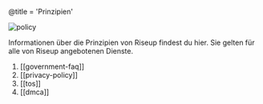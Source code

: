 @title = 'Prinzipien'

![policy](/about-us/policy/page15-1005-full_medium.jpg)

Informationen über die Prinzipien von Riseup findest du hier. Sie gelten für alle von Riseup angebotenen Dienste.

1. [[government-faq]]
1. [[privacy-policy]]
1. [[tos]]
1. [[dmca]]

